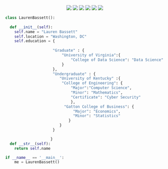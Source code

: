 

<!--
**LaurenBassett/LaurenBassett** is a ✨ _special_ ✨ repository because its `README.md` (this file) appears on your GitHub profile.

Here are some ideas to get you started:

- 🔭 I’m currently working on ...
- 🌱 I’m currently learning ...
- 👯 I’m looking to collaborate on ...
- 🤔 I’m looking for help with ...
- 💬 Ask me about ...
- 📫 How to reach me: ...
- 😄 Pronouns: ...
- ⚡ Fun fact: ...
-->

<div align="center">
  <img src="https://img.shields.io/badge/Python-14354C?style=for-the-badge&logo=python&logoColor=white">
  <img src="https://img.shields.io/badge/R-276DC3?style=for-the-badge&logo=r&logoColor=white">
  <img src="https://img.shields.io/badge/ArangoDB-DDE072?style=for-the-badge&logo=ArangoDB&logoColor=white">
  <img src="https://img.shields.io/badge/PostgreSQL-316192?style=for-the-badge&logo=postgresql&logoColor=white">
  <img src="https://img.shields.io/badge/Tableau-E97627?style=for-the-badge&logo=Tableau&logoColor=white">
  <img src="https://img.shields.io/badge/Airflow-017CEE?style=for-the-badge&logo=Apache%20Airflow&logoColor=white">
  
</div>
</p>

```python
class LaurenBassett():
    
  def __init__(self):
    self.name = "Lauren Bassett"
    self.location = "Washington, DC"
    self.education = {
    
                     "Graduate" : {
                         "University of Virginia":{ 
                             "College of Data Science": "Data Science"
                         }
                     }, 
                     "Undergraduate" : {
                        "University of Kentucky" :{
                         "College of Engineering": {
                             "Major":"Computer Science",
                             "Minor": "Mathematics",
                             "Certificate": "Cyber Security"
                             },
                          "Gatton College of Business": {
                              "Major": "Economics",
                              "Minor": "Statistics"
                            }                       
                        }
                     }

                    }
  def __str__(self):
    return self.name

if __name__ == '__main__':
    me = LaurenBassett()
```

